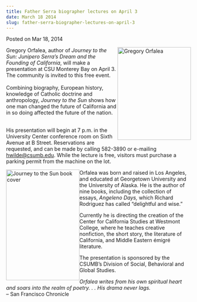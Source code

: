 ```yaml
---
title: Father Serra biographer lectures on April 3
date: March 18 2014
slug: father-serra-biographer-lectures-on-april-3
---
```


 



<span class="date">Posted on Mar 18, 2014    </span>
<p><img alt="Gregory Orfalea" src="https://news.csumb.edu/sites/default/files/65/attachments/news/images/orfalea_for_web.jpg" style="float:right; width:200px; height:253px">Gregory Orfalea,
author of <em>Journey to the Sun: Junipero Serra&#x2019;s Dream and the
Founding of California</em>, will make a presentation at CSU
Monterey Bay on April 3. The community is invited to this free
event.<br>
<br>
Combining biography, European history, knowledge of Catholic
doctrine and anthropology, <em>Journey to the Sun</em> shows how
one man changed the future of California and in so doing affected
the future of the nation.</br></br></img></p>
<p>His presentation will begin at 7 p.m. in the University Center
conference room on Sixth Avenue at B Street. Reservations are
requested, and can be made by calling 582-3890 or e-mailing
<a href="mailto:hwilde@csumb.edu">hwilde@csumb.edu</a>. While the
lecture is free, visitors must purchase a parking permit from the
machine on the lot.</p>
<p><img alt="Journey to the Sun book cover" src="https://news.csumb.edu/sites/default/files/65/attachments/news/images/journey.jpg" style="float:left; width:200px; height:302px">Orfalea was born
and raised in Los Angeles, and educated at Georgetown University
and the University of Alaska. He is the author of nine books,
including the collection of essays, <em>Angeleno Days,</em> which
Richard Rodriguez has called &#x201C;delightful and wise.&#x201D;</img></p>
<p>Currently he is directing the creation of the Center for
California Studies at Westmont College, where he teaches creative
nonfiction, the short story, the literature of California, and
Middle Eastern &#xE9;migr&#xE9; literature.</p>
<p>The presentation is sponsored by the CSUMB&#x2019;s Division of Social,
Behavioral and Global Studies.</p>
<p><em>Orfalea writes from his own spiritual heart and soars into
the realm of poetry. . . His drama never lags.</em><br>
&#x2013; San Francisco Chronicle<br>
&#xA0;</br></br></p>





 
